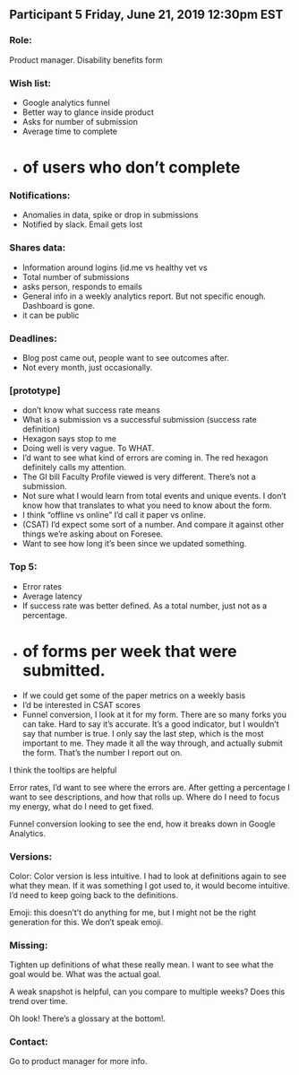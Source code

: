 ## Participant 5 Friday, June 21, 2019 12:30pm EST

### Role: 
Product manager. Disability benefits form

### Wish list: 
- Google analytics funnel
- Better way to glance inside product
- Asks for number of submission
- Average time to complete
- # of users who don’t complete

### Notifications: 
- Anomalies in data, spike or drop in submissions
- Notified by slack. Email gets lost

### Shares data: 
- Information around logins (id.me vs healthy vet vs 
- Total number of submissions
- asks person, responds to emails
- General info in a weekly analytics report. But not specific enough. Dashboard is gone. 
- it can be public 

### Deadlines: 
- Blog post came out, people want to see outcomes after. 
- Not every month, just occasionally. 

### [prototype]
- don’t know what success rate means
- What is a submission vs a successful submission (success rate definition)
- Hexagon says stop to me
- Doing well is very vague. To WHAT. 
- I’d want to see what kind of errors are coming in. The red hexagon definitely calls my attention. 
- The GI bill Faculty Profile viewed is very different. There’s not a submission. 
- Not sure what I would learn from total events and unique events. I don’t know how that translates to what you need to know about the form. 
- I think “offline vs online” I’d call it paper vs online. 
- (CSAT) I’d expect some sort of a number. And compare it against other things we’re asking about on Foresee. 
- Want to see how long it’s been since we updated something. 

### Top 5:
- Error rates
- Average latency 
- If success rate was better defined. As a total number, just not as a percentage. 
- # of forms per week that were submitted. 
- If we could get some of the paper metrics on a weekly basis
- I’d be interested in CSAT scores
- Funnel conversion, I look at it for my form. There are so many forks you can take. Hard to say it’s accurate. It’s a good indicator, but I wouldn’t say that number is true. I only say the last step, which is the most important to me. They made it all the way through, and actually submit the form. That’s the number I report out on. 

I think the tooltips are helpful

Error rates, I’d want to see where the errors are. 
After getting a percentage I want to see descriptions, and how that rolls up. Where do I need to focus my energy, what do I need to get fixed. 

Funnel conversion looking to see the end, how it breaks down in Google Analytics. 

### Versions: 
Color:
Color version is less intuitive. I had to look at definitions again to see what they mean. If it was something I got used to, it would become intuitive. I’d need to keep going back to the definitions. 

Emoji:
this doesn’t’t do anything for me, but I might not be the right generation for this. We don’t speak emoji. 

### Missing:
Tighten up definitions of what these really mean. I want to see what the goal would be. What was the actual goal. 

A weak snapshot is helpful, can you compare to multiple weeks? Does this trend over time. 

Oh look! There’s a glossary at the bottom!. 

### Contact:
Go to product manager for more info. 

